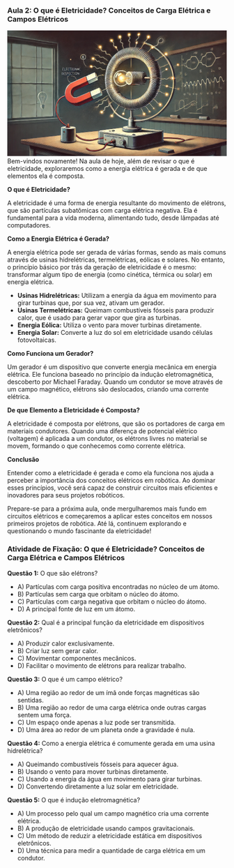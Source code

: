 ### Aula 2: O que é Eletricidade? Conceitos de Carga Elétrica e Campos Elétricos
![](./assets/02.jpeg)
Bem-vindos novamente! Na aula de hoje, além de revisar o que é eletricidade, exploraremos como a energia elétrica é gerada e de que elementos ela é composta.

**O que é Eletricidade?**

A eletricidade é uma forma de energia resultante do movimento de elétrons, que são partículas subatômicas com carga elétrica negativa. Ela é fundamental para a vida moderna, alimentando tudo, desde lâmpadas até computadores.

**Como a Energia Elétrica é Gerada?**

A energia elétrica pode ser gerada de várias formas, sendo as mais comuns através de usinas hidrelétricas, termelétricas, eólicas e solares. No entanto, o princípio básico por trás da geração de eletricidade é o mesmo: transformar algum tipo de energia (como cinética, térmica ou solar) em energia elétrica.

- **Usinas Hidrelétricas:** Utilizam a energia da água em movimento para girar turbinas que, por sua vez, ativam um gerador.
- **Usinas Termelétricas:** Queimam combustíveis fósseis para produzir calor, que é usado para gerar vapor que gira as turbinas.
- **Energia Eólica:** Utiliza o vento para mover turbinas diretamente.
- **Energia Solar:** Converte a luz do sol em eletricidade usando células fotovoltaicas.

**Como Funciona um Gerador?**

Um gerador é um dispositivo que converte energia mecânica em energia elétrica. Ele funciona baseado no princípio da indução eletromagnética, descoberto por Michael Faraday. Quando um condutor se move através de um campo magnético, elétrons são deslocados, criando uma corrente elétrica.

**De que Elemento a Eletricidade é Composta?**

A eletricidade é composta por elétrons, que são os portadores de carga em materiais condutores. Quando uma diferença de potencial elétrico (voltagem) é aplicada a um condutor, os elétrons livres no material se movem, formando o que conhecemos como corrente elétrica.

**Conclusão**

Entender como a eletricidade é gerada e como ela funciona nos ajuda a perceber a importância dos conceitos elétricos em robótica. Ao dominar esses princípios, você será capaz de construir circuitos mais eficientes e inovadores para seus projetos robóticos.

Prepare-se para a próxima aula, onde mergulharemos mais fundo em circuitos elétricos e começaremos a aplicar estes conceitos em nossos primeiros projetos de robótica. Até lá, continuem explorando e questionando o mundo fascinante da eletricidade!


### Atividade de Fixação: O que é Eletricidade? Conceitos de Carga Elétrica e Campos Elétricos

**Questão 1:** O que são elétrons?
- A) Partículas com carga positiva encontradas no núcleo de um átomo.
- B) Partículas sem carga que orbitam o núcleo do átomo.
- C) Partículas com carga negativa que orbitam o núcleo do átomo.
- D) A principal fonte de luz em um átomo.

**Questão 2:** Qual é a principal função da eletricidade em dispositivos eletrônicos?
- A) Produzir calor exclusivamente.
- B) Criar luz sem gerar calor.
- C) Movimentar componentes mecânicos.
- D) Facilitar o movimento de elétrons para realizar trabalho.

**Questão 3:** O que é um campo elétrico?
- A) Uma região ao redor de um ímã onde forças magnéticas são sentidas.
- B) Uma região ao redor de uma carga elétrica onde outras cargas sentem uma força.
- C) Um espaço onde apenas a luz pode ser transmitida.
- D) Uma área ao redor de um planeta onde a gravidade é nula.

**Questão 4:** Como a energia elétrica é comumente gerada em uma usina hidrelétrica?
- A) Queimando combustíveis fósseis para aquecer água.
- B) Usando o vento para mover turbinas diretamente.
- C) Usando a energia da água em movimento para girar turbinas.
- D) Convertendo diretamente a luz solar em eletricidade.

**Questão 5:** O que é indução eletromagnética?
- A) Um processo pelo qual um campo magnético cria uma corrente elétrica.
- B) A produção de eletricidade usando campos gravitacionais.
- C) Um método de reduzir a eletricidade estática em dispositivos eletrônicos.
- D) Uma técnica para medir a quantidade de carga elétrica em um condutor.